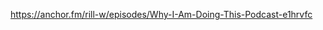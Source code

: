<!--
.. title: Why I Am Doing This Podcast
.. slug: why-i-am-doing-this-podcast
.. date: 2022-04-28 15:59:56 UTC-05:00
.. tags: podcast 
.. category: 
.. link: 
.. description: 
.. type: text
-->



https://anchor.fm/rill-w/episodes/Why-I-Am-Doing-This-Podcast-e1hrvfc
